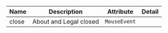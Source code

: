 | Name       | Description                   | Attribute        | Detail |
|------------|-------------------------------|------------------|--------|
|<div className="Api__Table"> <div>close</div> <div className="Api__Table Docs__Tags"></div></div>| About and Legal closed | `MouseEvent`
